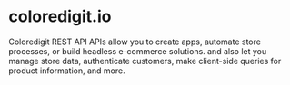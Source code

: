 # coloredigit.io
Coloredigit REST API APIs allow you to create apps, automate store processes, or build headless e-commerce solutions. and also let you manage store data, authenticate customers, make client-side queries for product information, and more.
